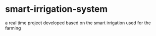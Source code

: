 # smart-irrigation-system
a real time project developed based on the smart irrigation used for the farming
